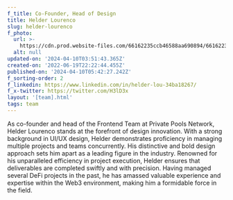 ```yaml
---
f_title: Co-Founder, Head of Design
title: Helder Lourenco
slug: helder-lourenco
f_photo:
  url: >-
    https://cdn.prod.website-files.com/66162235ccb46588aa690894/66162235ccb46588aa69089a_helder-v2.jpg
  alt: null
updated-on: '2024-04-10T03:51:43.365Z'
created-on: '2022-06-19T22:22:44.455Z'
published-on: '2024-04-10T05:42:27.242Z'
f_sorting-order: 2
f_linkedin: https://www.linkedin.com/in/helder-lou-34ba18267/
f_x-twitter: https://twitter.com/H3lD3x
layout: '[team].html'
tags: team
---
```


As co-founder and head of the Frontend Team at Private Pools Network, Helder Lourenco stands at the forefront of design innovation. With a strong background in UI/UX design, Helder demonstrates proficiency in managing multiple projects and teams concurrently. His distinctive and bold design approach sets him apart as a leading figure in the industry. Renowned for his unparalleled efficiency in project execution, Helder ensures that deliverables are completed swiftly and with precision. Having managed several DeFi projects in the past, he has amassed valuable experience and expertise within the Web3 environment, making him a formidable force in the field.

